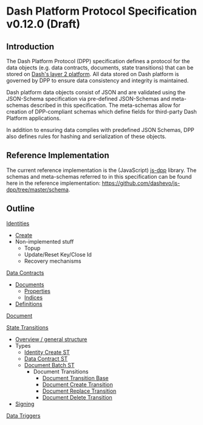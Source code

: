 # Dash Platform Protocol Specification v0.12.0 (Draft)

## Introduction

The Dash Platform Protocol (DPP) specification defines a protocol for the data objects (e.g.  data contracts, documents, state transitions) that can be stored on [Dash's layer 2 platform](https://dashplatform.readme.io/docs/introduction-what-is-dash-platform). All data stored on Dash platform is governed by DPP to ensure data consistency and integrity is maintained.

Dash platform data objects consist of JSON and are validated using the JSON-Schema specification via pre-defined JSON-Schemas and meta-schemas described in this specification. The meta-schemas allow for creation of DPP-compliant schemas which define fields for third-party Dash Platform applications.

In addition to ensuring data complies with predefined JSON Schemas, DPP also defines rules for hashing and serialization of these objects.

## Reference Implementation

The current reference implementation is the (JavaScript) [js-dpp](https://github.com/dashevo/js-dpp) library. The schemas and meta-schemas referred to in this specification can be found here in the reference implementation: https://github.com/dashevo/js-dpp/tree/master/schema.

## Outline

[Identities](identity.md)
 - [Create](identity.md#identity-creation)
 - Non-implemented stuff
	 - Topup
	 - Update/Reset Key/Close Id
	 - Recovery mechanisms

[Data Contracts](data-contract.md)
 - [Documents](data-contract.md#data-contract-documents)
   - [Properties](data-contract.md#document-properties)
   - [Indices](data-contract.md#document-indices)
 - [Definitions](data-contract.md#data-contract-definitions)

[Document](document.md)

[State Transitions](state-transition.md)
 - [Overview / general structure](state-transition.md)
 - Types
   - [Identity Create ST](identity.md#identity-creation)
   - [Data Contract ST](data-contract.md#data-contract-creation)
   - [Document Batch ST](document.md)
     - Document Transitions
       - [Document Transition Base](document.md#document-base-transition)
       - [Document Create Transition](document.md#document-create-transition)
       - [Document Replace Transition](document.md#document-replace-transition)
       - [Document Delete Transition](document.md#document-delete-transition)
 - [Signing](state-transition.md#state-transition-signing)

[Data Triggers](data-trigger.md)